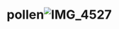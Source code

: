 # pollen![IMG_4527](https://user-images.githubusercontent.com/124018473/217430263-daf7e422-eb4d-4901-882f-66996bebe0a3.jpeg)

